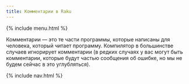 ```yaml
---
title: Комментарии в Raku
---
```


{% include menu.html %}

Комментарии — это те части программы, которые написаны для человека, который
читает программу. Компилятор в большинстве случаев игнорирует комментарии (в
редких случаях у вас могут быть комментарии, которые будут частью сообщения об
ошибке, но мы не будем сейчас в это углубляться).

{% include nav.html %}
